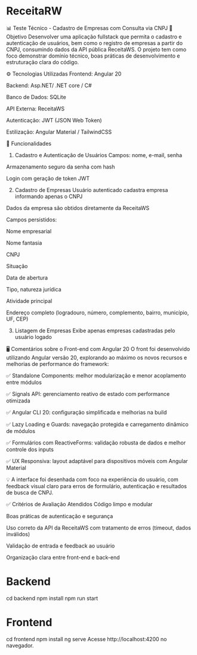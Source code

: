 ﻿# ReceitaRW
📊 Teste Técnico - Cadastro de Empresas com Consulta via CNPJ
🎯 Objetivo
Desenvolver uma aplicação fullstack que permita o cadastro e autenticação de usuários, bem como o registro de empresas a partir do CNPJ, consumindo dados da API pública ReceitaWS. O projeto tem como foco demonstrar domínio técnico, boas práticas de desenvolvimento e estruturação clara do código.

⚙️ Tecnologias Utilizadas
Frontend: Angular 20

Backend: Asp.NET/ .NET core / C#

Banco de Dados: SQLite

API Externa: ReceitaWS

Autenticação: JWT (JSON Web Token)

Estilização: Angular Material / TailwindCSS

🧪 Funcionalidades
1. Cadastro e Autenticação de Usuários
Campos: nome, e-mail, senha

Armazenamento seguro da senha com hash

Login com geração de token JWT

2. Cadastro de Empresas
Usuário autenticado cadastra empresa informando apenas o CNPJ

Dados da empresa são obtidos diretamente da ReceitaWS

Campos persistidos:

Nome empresarial

Nome fantasia

CNPJ

Situação

Data de abertura

Tipo, natureza jurídica

Atividade principal

Endereço completo (logradouro, número, complemento, bairro, município, UF, CEP)

3. Listagem de Empresas
Exibe apenas empresas cadastradas pelo usuário logado

🖥️ Comentários sobre o Front-end com Angular 20
O front foi desenvolvido utilizando Angular versão 20, explorando ao máximo os novos recursos e melhorias de performance do framework:

✅ Standalone Components: melhor modularização e menor acoplamento entre módulos

✅ Signals API: gerenciamento reativo de estado com performance otimizada

✅ Angular CLI 20: configuração simplificada e melhorias na build

✅ Lazy Loading e Guards: navegação protegida e carregamento dinâmico de módulos

✅ Formulários com ReactiveForms: validação robusta de dados e melhor controle dos inputs

✅ UX Responsiva: layout adaptável para dispositivos móveis com Angular Material

💡 A interface foi desenhada com foco na experiência do usuário, com feedback visual claro para erros de formulário, autenticação e resultados de busca de CNPJ.

✅ Critérios de Avaliação Atendidos
Código limpo e modular

Boas práticas de autenticação e segurança

Uso correto da API da ReceitaWS com tratamento de erros (timeout, dados inválidos)

Validação de entrada e feedback ao usuário

Organização clara entre front-end e back-end


# Backend
cd backend
npm install
npm run start

# Frontend
cd frontend
npm install
ng serve
Acesse http://localhost:4200 no navegador.
